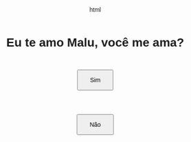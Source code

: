 html
<!DOCTYPE html>
<html>
<head>
<title>Meu Site</title>
<style>
body {
font-family: Arial, sans-serif;
text-align: center;
padding: 10%;
animation: shake 0.82s cubic-bezier(.36,.07,.19,.97) both;
transform: translate3d(0, 0, 0);
backface-visibility: hidden;
perspective: 1000px;
display: flex;
flex-direction: column;
justify-content: center;
align-items: center;
height: 100vh;
}
#noBtn {
animation: none;
}
#noBtn.active {
animation: shake 0.82s cubic-bezier(.36,.07,.19,.97) both infinite;
}
@keyframes shake {
10%, 90% {
transform: translate3d(-1px, 0, 0);
}
20%, 80% {
transform: translate3d(2px, 0, 0);
}
30%, 50%, 70% {
transform: translate3d(-4px, 0, 0);
}
40%, 60% {
transform: translate3d(4px, 0, 0);
}
}
button {
margin: 2em;
padding: 1em 2em;
font-size: 1em;
}
</style>
</head>
<body>
<h1 id="text">Eu te amo Malu, você me ama?</h1>
<button type="button" id="yesBtn" onclick="yesResponse()">Sim</button>
<button type="button" id="noBtn" onmouseover="noResponse()">Não</button>
<script>
function yesResponse() {
document.getElementById('text').textContent = 'Te Jaime ❤️';
document.getElementById('yesBtn').style.display = 'none';
document.getElementById('noBtn').style.display = 'none';
}

function noResponse() {
document.getElementById('noBtn').classList.add('active');
}
</script>
</body>
</html>
